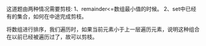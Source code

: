 这道题由两种情况需要剪枝:
1、remainder<=数组最小值的时候。
2、set中已经有的集合，如何在中途完成剪枝。

将数组进行排序，我们遍历时，如果当前元素小于上一层遍历元素，说明这种组合在以前已经被遍历过了，故可以剪枝。